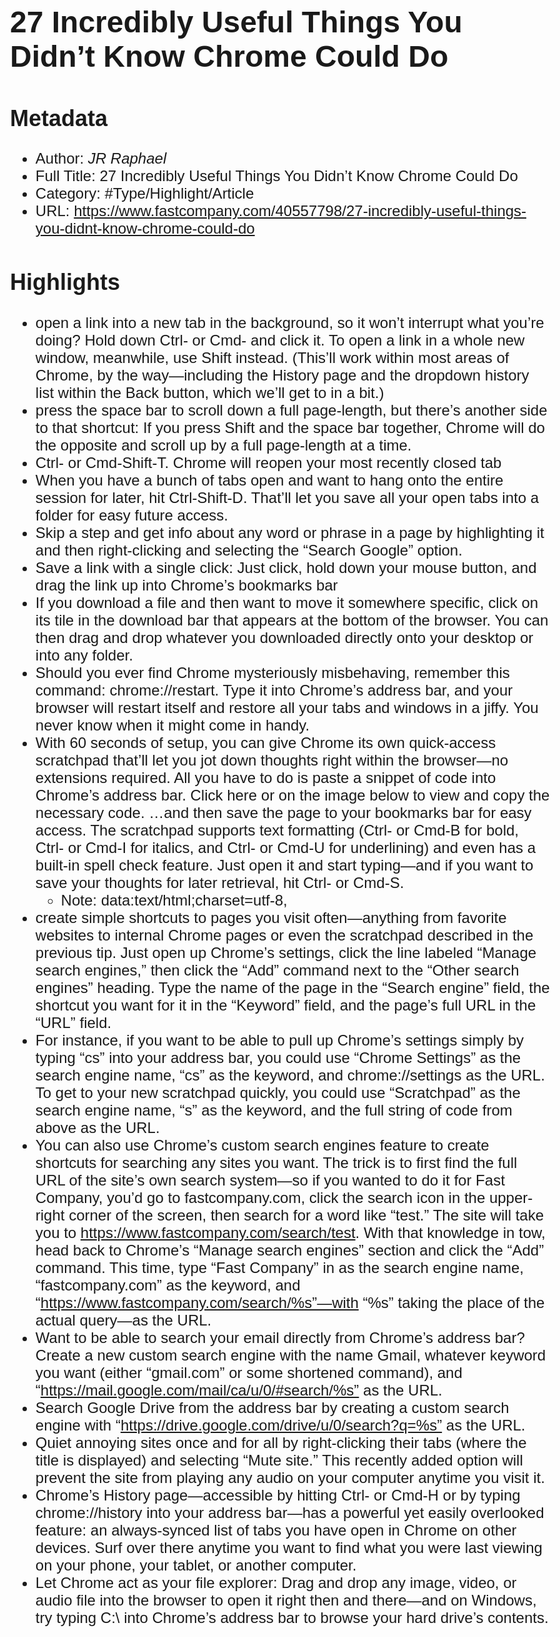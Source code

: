 # 27 Incredibly Useful Things You Didn’t Know Chrome Could Do

## Metadata

* Author: *JR Raphael*
* Full Title: 27 Incredibly Useful Things You Didn’t Know Chrome Could Do
* Category: #Type/Highlight/Article
* URL: https://www.fastcompany.com/40557798/27-incredibly-useful-things-you-didnt-know-chrome-could-do

## Highlights

* open a link into a new tab in the background, so it won’t interrupt what you’re doing? Hold down Ctrl- or Cmd- and click it. To open a link in a whole new window, meanwhile, use Shift instead. (This’ll work within most areas of Chrome, by the way—including the History page and the dropdown history list within the Back button, which we’ll get to in a bit.)
* press the space bar to scroll down a full page-length, but there’s another side to that shortcut: If you press Shift and the space bar together, Chrome will do the opposite and scroll up by a full page-length at a time.
* Ctrl- or Cmd-Shift-T. Chrome will reopen your most recently closed tab
* When you have a bunch of tabs open and want to hang onto the entire session for later, hit Ctrl-Shift-D. That’ll let you save all your open tabs into a folder for easy future access.
* Skip a step and get info about any word or phrase in a page by highlighting it and then right-clicking and selecting the “Search Google” option.
* Save a link with a single click: Just click, hold down your mouse button, and drag the link up into Chrome’s bookmarks bar
* If you download a file and then want to move it somewhere specific, click on its tile in the download bar that appears at the bottom of the browser. You can then drag and drop whatever you downloaded directly onto your desktop or into any folder.
* Should you ever find Chrome mysteriously misbehaving, remember this command: chrome://restart. Type it into Chrome’s address bar, and your browser will restart itself and restore all your tabs and windows in a jiffy. You never know when it might come in handy.
* With 60 seconds of setup, you can give Chrome its own quick-access scratchpad that’ll let you jot down thoughts right within the browser—no extensions required. All you have to do is paste a snippet of code into Chrome’s address bar. Click here or on the image below to view and copy the necessary code.
  …and then save the page to your bookmarks bar for easy access. The scratchpad supports text formatting (Ctrl- or Cmd-B for bold, Ctrl- or Cmd-I for italics, and Ctrl- or Cmd-U for underlining) and even has a built-in spell check feature. Just open it and start typing—and if you want to save your thoughts for later retrieval, hit Ctrl- or Cmd-S.
  * Note: data:text/html;charset=utf-8, <title>Scratchpad</title><style>body {padding: 5%; font-size: 1.5em; font-family: Arial; }"></style><link rel="shortcut icon" href="https://ssl.gstatic.com/docs/documents/images/kix-favicon6.ico"/><body OnLoad='document.body.focus();' contenteditable spellcheck="true" >
* create simple shortcuts to pages you visit often—anything from favorite websites to internal Chrome pages or even the scratchpad described in the previous tip. Just open up Chrome’s settings, click the line labeled “Manage search engines,” then click the “Add” command next to the “Other search engines” heading. Type the name of the page in the “Search engine” field, the shortcut you want for it in the “Keyword” field, and the page’s full URL in the “URL” field.
* For instance, if you want to be able to pull up Chrome’s settings simply by typing “cs” into your address bar, you could use “Chrome Settings” as the search engine name, “cs” as the keyword, and chrome://settings as the URL. To get to your new scratchpad quickly, you could use “Scratchpad” as the search engine name, “s” as the keyword, and the full string of code from above as the URL.
* You can also use Chrome’s custom search engines feature to create shortcuts for searching any sites you want. The trick is to first find the full URL of the site’s own search system—so if you wanted to do it for Fast Company, you’d go to fastcompany.com, click the search icon in the upper-right corner of the screen, then search for a word like “test.” The site will take you to https://www.fastcompany.com/search/test.
  With that knowledge in tow, head back to Chrome’s “Manage search engines” section and click the “Add” command. This time, type “Fast Company” in as the search engine name, “fastcompany.com” as the keyword, and “https://www.fastcompany.com/search/%s”—with “%s” taking the place of the actual query—as the URL.
* Want to be able to search your email directly from Chrome’s address bar? Create a new custom search engine with the name Gmail, whatever keyword you want (either “gmail.com” or some shortened command), and “https://mail.google.com/mail/ca/u/0/#search/%s” as the URL.
* Search Google Drive from the address bar by creating a custom search engine with “https://drive.google.com/drive/u/0/search?q=%s” as the URL.
* Quiet annoying sites once and for all by right-clicking their tabs (where the title is displayed) and selecting “Mute site.” This recently added option will prevent the site from playing any audio on your computer anytime you visit it.
* Chrome’s History page—accessible by hitting Ctrl- or Cmd-H or by typing chrome://history into your address bar—has a powerful yet easily overlooked feature: an always-synced list of tabs you have open in Chrome on other devices. Surf over there anytime you want to find what you were last viewing on your phone, your tablet, or another computer.
* Let Chrome act as your file explorer: Drag and drop any image, video, or audio file into the browser to open it right then and there—and on Windows, try typing C:\ into Chrome’s address bar to browse your hard drive’s contents.
